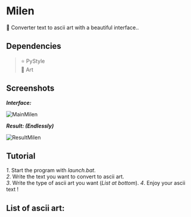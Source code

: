 # Milen
👾 Converter text to ascii art with a beautiful interface..

## Dependencies

> ⭐️ PyStyle  
> 🌙 Art  

## Screenshots

***Interface:***

![MainMilen](https://user-images.githubusercontent.com/101132662/158017071-a78e0e81-f5da-46e9-a8d3-d986d25feaef.PNG)

***Result: (Endlessly)***

![ResultMilen](https://user-images.githubusercontent.com/101132662/158017217-9ac9c3f1-7361-4beb-bd25-2888210332aa.PNG)

## Tutorial

*1*. Start the program with *launch.bat*.  
*2*. Write the text you want to convert to ascii art.  
*3*. Write the type of ascii art you want (*List at bottom*).
*4*. Enjoy your ascii text !

## List of ascii art:
